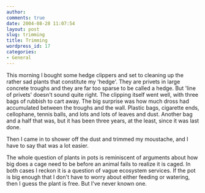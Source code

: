 ```yaml
---
author:
comments: true
date: 2004-08-28 11:07:54
layout: post
slug: trimming
title: Trimming
wordpress_id: 17
categories:
- General
---
```


This morning I bought some hedge clippers and set to cleaning up the rather sad plants that constitute my 'hedge'. They are privets in large concrete troughs and they are far too sparse to be called a hedge. But 'line of privets' doesn't sound quite right. The clipping itself went well, with three bags of rubbish to cart away. The big surprise was how much dross had accumulated between the troughs and the wall. Plastic bags, cigarette ends, cellophane, tennis balls, and lots and lots of leaves and dust. Another bag and a half that was, but it has been three years, at the least, since it was last done.

Then I came in to shower off the dust and trimmed my moustache, and I have to say that was a lot easier.

The whole question of plants in pots is reminiscent of arguments about how big does a cage need to be before an animal fails to realize it is caged. In both cases I reckon it is a question of vague ecosystem services. If the pot is big enough that I don't have to worry about either feeding or watering, then I guess the plant is free. But I've never known one.

